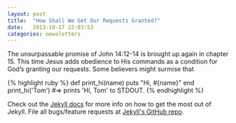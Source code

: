 ```yaml
---
layout: post
title:  "How Shall We Get Our Requests Granted?"
date:   2013-10-17 22:03:53
categories: newsletters
---
```


The unsurpassable promise of John 14:12-14 is brought up again in chapter 15. This time Jesus adds obedience to His commands as a condition for God’s granting our requests. Some believers might surmise that



{% highlight ruby %}
def print_hi(name)
  puts "Hi, #{name}"
end
print_hi('Tom')
#=> prints 'Hi, Tom' to STDOUT.
{% endhighlight %}

Check out the [Jekyll docs][jekyll] for more info on how to get the most out of Jekyll. File all bugs/feature requests at [Jekyll's GitHub repo][jekyll-gh].

[jekyll-gh]: https://github.com/mojombo/jekyll
[jekyll]:    http://jekyllrb.com
